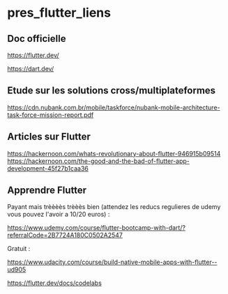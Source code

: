 # pres_flutter_liens


## Doc officielle

https://flutter.dev/

https://dart.dev/

## Etude sur les solutions cross/multiplateformes

https://cdn.nubank.com.br/mobile/taskforce/nubank-mobile-architecture-task-force-mission-report.pdf

## Articles sur Flutter

https://hackernoon.com/whats-revolutionary-about-flutter-946915b09514
https://hackernoon.com/the-good-and-the-bad-of-flutter-app-development-45f27b1caa36

## Apprendre Flutter

Payant mais trèèèès trèèès bien (attendez les reducs regulieres de udemy vous pouvez l'avoir a 10/20 euros) : 

https://www.udemy.com/course/flutter-bootcamp-with-dart/?referralCode=2B7724A180C0502A2547

Gratuit : 

https://www.udacity.com/course/build-native-mobile-apps-with-flutter--ud905

https://flutter.dev/docs/codelabs
